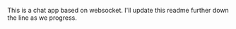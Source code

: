 This is a chat app based on websocket. I'll update this readme further down the line as we progress.
